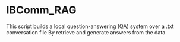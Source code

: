 # IBComm_RAG
This script builds a local question-answering (QA) system over a .txt conversation file By retrieve and generate answers from the data.
